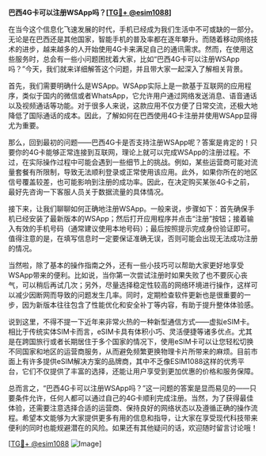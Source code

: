 **巴西4G卡可以注册WSApp吗？[[TG💪+ @esim1088](https://t.me/s/esim1088)]**

在当今这个信息化飞速发展的时代，手机已经成为我们生活中不可或缺的一部分。无论是在巴西还是其他国家，智能手机的普及率都在逐年攀升。而随着移动网络技术的进步，越来越多的人开始使用4G卡来满足自己的通讯需求。然而，在使用这些服务时，总会有一些小问题困扰着大家，比如“巴西4G卡可以注册WSApp吗？”今天，我们就来详细解答这个问题，并且带大家一起深入了解相关背景。

首先，我们需要明确什么是WSApp。WSApp实际上是一款基于互联网的应用程序，类似于国内的微信或者WhatsApp，它允许用户通过网络发送消息、语音通话以及视频通话等功能。对于很多人来说，这款应用不仅方便了日常交流，还极大地降低了国际通话的成本。因此，了解如何在巴西使用4G卡注册并使用WSApp显得尤为重要。

那么，回到最初的问题——巴西4G卡是否支持注册WSApp呢？答案是肯定的！只要你的4G卡能够正常连接到互联网，理论上就可以完成WSApp的注册过程。不过，在实际操作过程中可能会遇到一些细节上的挑战。例如，某些运营商可能对流量套餐有所限制，导致无法顺利登录或正常使用该应用。此外，如果你所在的地区信号覆盖较差，也可能影响到注册的成功率。因此，在决定购买某张4G卡之前，最好先咨询一下客服人员关于数据流量的具体情况。

接下来，让我们聊聊如何正确地注册WSApp。一般来说，步骤如下：首先确保手机已经安装了最新版本的WSApp；然后打开应用程序并点击“注册”按钮；接着输入有效的手机号码（通常建议使用本地号码）；最后按照提示完成身份验证即可。值得注意的是，在填写信息时一定要保证准确无误，否则可能会出现无法成功注册的情况。

当然啦，除了基本的操作指南之外，还有一些小技巧可以帮助大家更好地享受WSApp带来的便利。比如说，当你第一次尝试注册时如果失败了也不要灰心丧气，可以稍后再试几次；另外，尽量选择稳定性较高的网络环境进行操作，这样可以减少因断网而导致的问题发生几率。同时，定期检查软件更新也是很重要的一步，因为新版本往往包含了性能优化和安全补丁等内容，有助于提升整体体验感。

说到这里，不得不提一下近年来非常火热的一种新型通信方式——虚拟eSIM卡。相比于传统实体SIM卡而言，eSIM卡具有体积小巧、灵活便捷等诸多优点。尤其是在跨国旅行或者长期居住于多个国家的情况下，使用eSIM卡可以让您轻松切换不同国家和地区的运营商服务，从而避免频繁更换物理卡片所带来的麻烦。目前市面上有许多提供eSIM解决方案的品牌商，其中不乏像ESIM1088这样的优秀平台，它们不仅提供了丰富的选择，还能让用户享受到更加优惠的价格和服务保障。

总而言之，“巴西4G卡可以注册WSApp吗？”这一问题的答案是显而易见的——只要条件允许，任何人都可以通过自己的4G卡顺利完成注册。当然，为了获得最佳体验，还需要注意选择合适的运营商、保持良好的网络状态以及遵循正确的操作流程。希望本文能够为大家提供更多有用的信息和指导，让大家在享受现代科技带来便利的同时也能规避潜在的风险。如果还有其他疑问的话，欢迎随时留言讨论哦！

[[TG💪+ @esim1088](https://t.me/s/esim1088) ![Image](https://i.postimg.cc/4NQfJmqS/Snipaste-2025-05-13-00-14-12.png)]